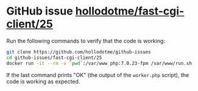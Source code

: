 # GitHub issue [hollodotme/fast-cgi-client/25](hollodotme/fast-cgi-client/#25)

Run the following commands to verify that the code is working:

```bash
git clone https://github.com/hollodotme/github-issues
cd github-issues/fast-cgi-client/25
docker run -it --rm -v `pwd`:/var/www php:7.0.23-fpm /var/www/run.sh
```

If the last command prints "OK" (the output of the `worker.php` script), the code is working as expected.